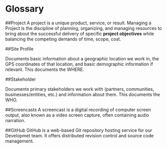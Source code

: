 # Glossary

##Project
A project is a unique product, service, or result. Managing a Project is the discipline of planning, organizing, and managing resources to bring about the successful delivery of specific **project objectives** while balancing the competing demands of time, scope, cost. 

##Site Profile

Documents basic information about a geographic location we work in, the GPS coordinates of that location, and basic demographic information if relevant. This documents the WHERE.

##Stakeholder 

Documents primary stakeholders we work with (partners, communities, businesses/entities, etc.) and information about them. This documents the WHO.

##Screencasts 
A screencast is a digital recording of computer screen output, also known as a video screen capture, often containing audio narration.

##GitHub
GitHub is a web-based Git repository hosting service for our Developmet team. It offers distributed revision control and source code management.